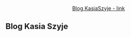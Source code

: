 <p align="center">
<a href="http://kasiaszyje.studio/">Blog KasiaSzyje - link</a>
</p>

## Blog Kasia Szyje
